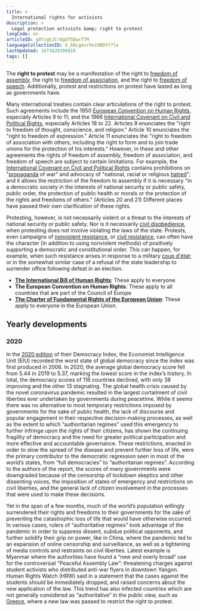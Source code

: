 ```yaml
---
title: >
  International rights for activists
description: >
  Legal protection activists &amp; right to protest
langCode: en
articleID: g8fzgkJCr8gUT5DwcfTM
languageCollectionID: 8_b6Lgmsrhe2dNDYY7le
lastUpdated: 1673628396818
tags: []
---
```


The **right to protest** may be a manifestation of the right to [freedom of assembly](https://en.wikipedia.org/wiki/Freedom_of_assembly), the right to [freedom of association](https://en.wikipedia.org/wiki/Freedom_of_association), and the right to [freedom of speech](https://en.wikipedia.org/wiki/Freedom_of_speech). Additionally, protest and restrictions on protest have lasted as long as governments have.

Many international treaties contain clear articulations of the right to protest. Such agreements include the 1950 [European Convention on Human Rights](https://en.wikipedia.org/wiki/European_Convention_on_Human_Rights), especially Articles 9 to 11; and the 1966 [International Covenant on Civil and Political Rights](https://en.wikipedia.org/wiki/International_Covenant_on_Civil_and_Political_Rights), especially Articles 18 to 22. Articles 9 enunciates the "right to freedom of thought, conscience, and religion." Article 10 enunciates the "right to freedom of expression." Article 11 enunciates the "right to freedom of association with others, including the right to form and to join trade unions for the protection of his interests." However, in these and other agreements the rights of freedom of assembly, freedom of association, and freedom of speech are subject to certain limitations. For example, the [International Covenant on Civil and Political Rights](https://en.wikipedia.org/wiki/International_Covenant_on_Civil_and_Political_Rights) contains prohibitions on "[propaganda](https://en.wikipedia.org/wiki/Propaganda) of war" and advocacy of "national, racial or religious [hatred](https://en.wikipedia.org/wiki/Hatred)"; and it allows the restriction of the freedom to assembly if it is necessary "in a democratic society in the interests of national security or public safety, public order, the protection of public health or morals or the protection of the rights and freedoms of others." (Articles 20 and 21) Different places have passed their own clarification of these rights.

Protesting, however, is not necessarily violent or a threat to the interests of national security or public safety. Nor is it necessarily [civil disobedience](https://en.wikipedia.org/wiki/Civil_disobedience), when protesting does not involve violating the laws of the state. Protests, even campaigns of [nonviolent resistance](https://en.wikipedia.org/wiki/Nonviolent_resistance), or [civil resistance](https://en.wikipedia.org/wiki/Civil_resistance), can often have the character (in addition to using nonviolent methods) of positively supporting a democratic and constitutional order. This can happen, for example, when such resistance arises in response to a military [coup d'état](https://en.wikipedia.org/wiki/Coup_d%27%C3%A9tat); or in the somewhat similar case of a refusal of the state leadership to surrender office following defeat in an election.

-   [**The International Bill of Human Rights**](/rights/international-bill-of-human-rights): These apply to everyone.
-   **The European Convention on Human Rights**: These apply to all countries that are part of the Council of Europe
-   [**The Charter of Fundamental Rights of the European Union**](/rights/charter-of-fundamental-rights): These apply to everyone in the European Union.

## **Yearly developments**

### **2020**

In the [2020 edition](https://www.eiu.com/n/campaigns/democracy-index-2020/) of their Democracy Index, the Economist Intelligence Unit (EIU) recorded the worst state of global democracy since the index was first produced in 2006. In 2020, the average global democracy score fell from 5.44 in 2019 to 5.37, marking the lowest score in the index’s history. In total, the democracy scores of 116 countries declined, with only 38 improving and the other 13 stagnating. The global health crisis caused by the novel coronavirus pandemic resulted in the largest curtailment of civil liberties ever undertaken by governments during peacetime. While it seems there was no alternative to most temporary restrictions imposed by governments for the sake of public health, the lack of discourse and popular engagement in their respective decision-making processes, as well as the extent to which “authoritarian regimes” used this emergency to further infringe upon the rights of their citizens, has shown the continuing fragility of democracy and the need for greater political participation and more effective and accountable governance. These restrictions, enacted in order to slow the spread of the disease and prevent further loss of life, were the primary contributor to the democratic regression seen in most of the world’s states, from “full democracies” to “authoritarian regimes”. According to the authors of the report, the scores of many governments were downgraded because of the censorship of lockdown skeptics and other dissenting voices, the imposition of states of emergency and restrictions on civil liberties, and the general lack of citizen involvement in the processes that were used to make these decisions.

Yet in the span of a few months, much of the world’s population willingly surrendered their rights and freedoms to their governments for the sake of preventing the catastrophic loss of life that would have otherwise occurred. In various cases, rulers of “authoritative regimes” took advantage of the pandemic in order to suppress dissent, subdue political opponents, and further solidify their grip on power, like in China, where the pandemic led to an expansion of online censorship and surveillance, as well as a tightening of media controls and restraints on civil liberties. Latest example is Myanmar where the authorities have found a “new and overly broad” use for the controversial “Peaceful Assembly Law”: threatening charges against student activists who distributed anti-war flyers in downtown Yangon. Human Rights Watch (HRW) said in a statement that the cases against the students should be immediately dropped, and raised concerns about the new application of the law. This trend has also infected countries which are not generally considered as “authoritative” in the public view, such as [Greece](/rights/greece), where a new law was passed to restrict the right to protest.
